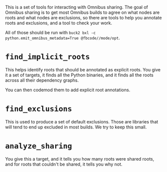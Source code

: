 This is a set of tools for interacting with Omnibus sharing. The goal of
Omnibus sharing is to get most Omnibus builds to agree on what nodes are roots
and what nodes are exclusions, so there are tools to help you annotate roots
and exclusions, and a tool to check your work.

All of those should be run with `buck2 bxl -c python.emit_omnibus_metadata=True @fbcode//mode/opt`.

# `find_implicit_roots`

This helps identify roots that should be annotated as explicit roots. You give
it a set of targets, it finds all the Python binaries, and it finds all the
roots across all their dependency graphs.

You can then codemod them to add explicit root annotations.


# `find_exclusions`

This is used to produce a set of default exclusions. Those are libraries that
will tend to end up excluded in most builds. We try to keep this small.


# `analyze_sharing`

You give this a target, and it tells you how many roots were shared roots, and
for roots that couldn't be shared, it tells you why not.
